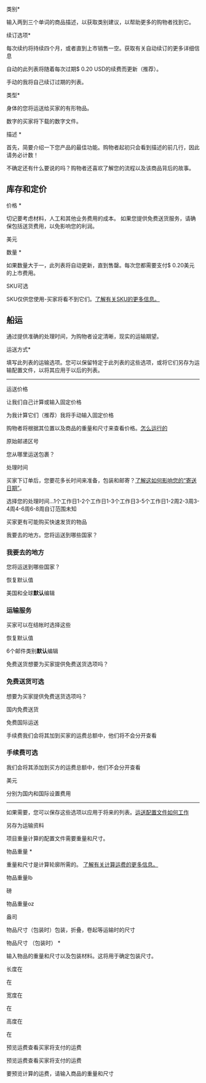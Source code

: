 类别*

输入两到三个单词的商品描述，以获取类别建议，以帮助更多的购物者找到它。





续订选项*

每次续约将持续四个月，或者直到上市销售一空。获取有关自动续订的更多详细信息

自动的此列表将随着每次过期$ 0.20 USD的续费而更新（推荐）。

手动的我将自己续订过期的列表。

类型*

身体的您将运送给买家的有形物品。

数字的买家将下载的数字文件。

描述 *

首先，简要介绍一下您产品的最佳功能。购物者起初只会看到描述的前几行，因此请务必计数！

不确定还有什么要说的吗？购物者还喜欢了解您的流程以及该商品背后的故事。

## 库存和定价

价格 *

切记要考虑材料，人工和其他业务费用的成本。 如果您提供免费送货服务，请确保包括送货费用，以免影响您的利润。

美元 

数量 *

如果数量大于一，此列表将自动更新，直到售罄。每次您都需要支付$ 0.20美元的上市费用。

SKU可选

SKU仅供您使用-买家将看不到它们。[了解有关SKU的更多信息。](https://www.etsy.com/help/article/91384772093?ref=listing_manager_edit)



## 船运

通过提供准确的处理时间，为购物者设定清晰，现实的运输期望。

运送方式*

填写此列表的运输选项。您可以保留特定于此列表的这些选项，或将它们另存为运输配置文件，以将其应用于以后的列表。

------

运送价格

让我们自己计算或输入固定价格

为我计算它们（推荐）我将手动输入固定价格

购物者将根据其位置以及商品的重量和尺寸来查看价格。[怎么运行的](https://help.etsy.com/hc/en-us/articles/115013946647?segment=selling)

原始邮递区号

您从哪里运送包裹？

处理时间

买家下订单后，您要花多长时间来准备，包装和邮寄？[了解这如何影响您的“寄送日期”](https://help.etsy.com/hc/en-us/articles/115015588087-How-to-Set-Processing-Times-and-Ship-By-Dates?segment=selling)。

选择您的处理时间...1个工作日1-2个工作日1-3个工作日3-5个工作日1-2周2-3周3-4周4-6周6-8周自订范围未知

买家更有可能购买快速发货的物品

我要去的地方。您将运送到哪些国家？

### 我要去的地方

您将运送到哪些国家？

恢复默认值

美国和全球**默认**编辑

### 运输服务

买家可以在结帐时选择这些

恢复默认值

6个邮件类别**默认**编辑

免费送货想要为买家提供免费送货选项吗？

### 免费送货可选

想要为买家提供免费送货选项吗？

国内免费送货

免费国际运送

手续费我们会将其加到买家的运费总额中，他们将不会分开查看

### 手续费可选

我们会将其添加到买方的运费总额中，他们不会分开查看

美元 

分别为国内和国际设置费用

------

如果需要，您可以保存这些选项以应用于将来的列表。[运送配置文件如何工作](https://www.etsy.com/help/article/190)

另存为运输资料

项目重量计算的配置文件需要重量和尺寸。 

物品重量 *

重量和尺寸是计算轮廓所需的。 [了解有关计算运费的更多信息。](https://www.etsy.com/help/article/6131)

物品重量lb

磅

物品重量oz

盎司

物品尺寸（包装时）包装，折叠，卷起等运输时的尺寸

物品尺寸 （包装时） *

输入物品的重量和尺寸以及包装材料。这将用于确定包装尺寸。

长度在

在

宽度在

在

高度在

在

预览运费查看买家将支付的运费

预览运费查看买家将支付的运费

要预览计算的运费，请输入商品的重量和尺寸